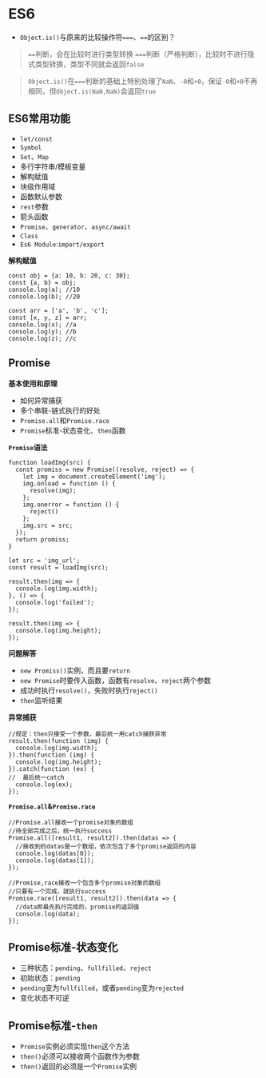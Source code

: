 # ES6 #

- `Object.is()`与原来的比较操作符`===`、`==`的区别？

> `==`判断，会在比较时进行类型转换
> `===`判断（严格判断），比较时不进行隐式类型转换，类型不同就会返回`false`

> `Object.is()`在`===`判断的基础上特别处理了`NaN`、`-0`和`+0`，保证`-0`和`+0`不再相同，但`Object.is(NaN,NaN)`会返回`true`

## ES6常用功能 ##

- `let/const`
- `Symbol`
- `Set`、`Map`
- 多行字符串/模板变量
- 解构赋值
- 块级作用域
- 函数默认参数
- `rest`参数
- 箭头函数
- `Promise`、`generator`、`async/await`
- `Class`
- `Es6 Module`:`import/export`

**解构赋值**

    const obj = {a: 10, b: 20, c: 30};
    const {a, b} = obj;
    console.log(a); //10
    console.log(b); //20
    
    const arr = ['a', 'b', 'c'];
    const [x, y, z] = arr;
    console.log(x); //a
    console.log(y); //b
    console.log(z); //c
    
## Promise

**基本使用和原理**

- 如何异常捕获
- 多个串联-链式执行的好处
- `Promise.all`和`Promise.race`
- `Promise`标准-状态变化、`then`函数

**`Promise`语法**

    function loadImg(src) {
      const promiss = new Promise((resolve, reject) => {
        let img = document.createElement('img');
        img.onload = function () {
          resolve(img);
        };
        img.onerror = function () {
          reject()
        };
        img.src = src;
      });
      return promiss;
    }
    
    let src = 'img_url';
    const result = loadImg(src);
    
    result.then(img => {
      console.log(img.width);
    }, () => {
      console.log('failed');
    });
    
    result.then(img => {
      console.log(img.height);
    });
    
**问题解答**

- `new Promiss()`实例，而且要`return`
- `new Promise`时要传入函数，函数有`resolve`、`reject`两个参数
- 成功时执行`resolve()`，失败时执行`reject()`
- `then`监听结果

**异常捕获**

    //规定：then只接受一个参数，最后统一用catch捕获异常
    result.then(function (img) {
      console.log(img.width);
    }).then(function (img) {
      console.log(img.height);
    }).catch(function (ex) {
    //  最后统一catch
      console.log(ex);
    });
    
**`Promise.all`&`Promise.race`**    

    //Promise.all接收一个promise对象的数组
    //待全部完成之后，统一执行success
    Promise.all([result1, result2]).then(datas => {
      //接收到的datas是一个数组，依次包含了多个promise返回的内容
      console.log(datas[0]);
      console.log(datas[1]);
    });
    
    //Promise,race接收一个包含多个promise对象的数组
    //只要有一个完成，就执行success
    Promise.race([result1, result2]).then(data => {
      //data即最先执行完成的，promise的返回值
      console.log(data);
    });
    
## Promise标准-状态变化 ##

- 三种状态：`pending`、`fullfilled`、`reject`
- 初始状态：`pending`
- `pending`变为`fullfilled`，或者`pending`变为`rejected`
- 变化状态不可逆

## Promise标准-`then` ##

- `Promise`实例必须实现`then`这个方法
- `then()`必须可以接收两个函数作为参数
- `then()`返回的必须是一个`Promise`实例

